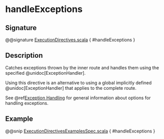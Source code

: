 # handleExceptions

## Signature

@@signature [ExecutionDirectives.scala]($akka-http$/akka-http/src/main/scala/akka/http/scaladsl/server/directives/ExecutionDirectives.scala) { #handleExceptions }

## Description

Catches exceptions thrown by the inner route and handles them using the specified @unidoc[ExceptionHandler].

Using this directive is an alternative to using a global implicitly defined @unidoc[ExceptionHandler] that
applies to the complete route.

See @ref[Exception Handling](../../exception-handling.md) for general information about options for handling exceptions.

## Example

@@snip [ExecutionDirectivesExamplesSpec.scala]($test$/scala/docs/http/scaladsl/server/directives/ExecutionDirectivesExamplesSpec.scala) { #handleExceptions }